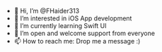 - 👋 Hi, I’m @FHaider313
- 👀 I’m interested in iOS App development    
- 🌱 I’m currently learning Swift UI
- 💞️ I’m open and welcome support from everyone 
- 📫 How to reach me: Drop me a message :)

<!---
FHaider313/FHaider313 is a ✨ special ✨ repository because its `README.md` (this file) appears on your GitHub profile.
You can click the Preview link to take a look at your changes.
--->
